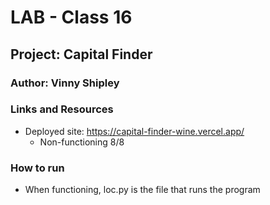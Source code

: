 # LAB - Class 16

## Project: Capital Finder

### Author: Vinny Shipley

### Links and Resources

* Deployed site: https://capital-finder-wine.vercel.app/
  * Non-functioning 8/8

### How to run

* When functioning, loc.py is the file that runs the program
